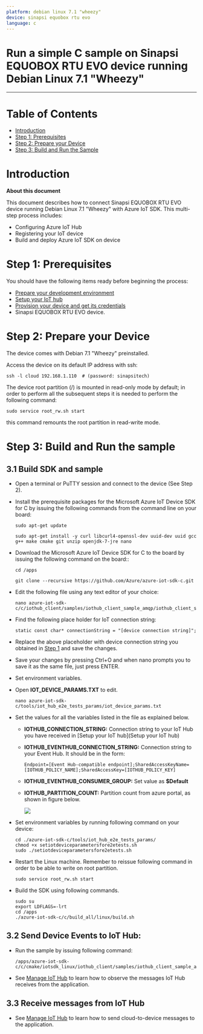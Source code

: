 ```yaml
---
platform: debian linux 7.1 "wheezy"
device: sinapsi equobox rtu evo
language: c
---
```


Run a simple C sample on Sinapsi EQUOBOX RTU EVO device running Debian Linux 7.1 "Wheezy"
===
---

# Table of Contents

-   [Introduction](#Introduction)
-   [Step 1: Prerequisites](#Prerequisites)
-   [Step 2: Prepare your Device](#PrepareDevice)
-   [Step 3: Build and Run the Sample](#Build)

# Introduction

**About this document**

This document describes how to connect Sinapsi EQUOBOX RTU EVO device running Debian Linux 7.1 "Wheezy" with Azure IoT SDK. This multi-step process includes:
-   Configuring Azure IoT Hub
-   Registering your IoT device
-   Build and deploy Azure IoT SDK on device

<a name="Prerequisites"></a>
# Step 1: Prerequisites

You should have the following items ready before beginning the process:

-   [Prepare your development environment][setup-devbox-linux]
-   [Setup your IoT hub][lnk-setup-iot-hub]
-   [Provision your device and get its credentials][lnk-manage-iot-hub]
-   Sinapsi EQUOBOX RTU EVO device.

<a name="PrepareDevice"></a>
# Step 2: Prepare your Device

The device comes with Debian 7.1 "Wheezy" preinstalled.

Access the device on its default IP address with ssh:

    ssh -l cloud 192.168.1.110  # (password: sinapsitech)

The device root partition (/) is mounted in read-only mode by default; in order to perform all the subsequent steps it is needed to perform the following command:

    sudo service root_rw.sh start

this command remounts the root partition in read-write mode.

<a name="Build"></a>
# Step 3: Build and Run the sample

<a name="Load"></a>
## 3.1 Build SDK and sample

-   Open a terminal or PuTTY session and connect to the device (See Step 2).

-   Install the prerequisite packages for the Microsoft Azure IoT Device SDK for C by issuing the following commands from the command line on your board:

        sudo apt-get update

        sudo apt-get install -y curl libcurl4-openssl-dev uuid-dev uuid gcc g++ make cmake git unzip openjdk-7-jre nano

-   Download the Microsoft Azure IoT Device SDK for C to the board by issuing the following command on the board::

        cd /apps

        git clone --recursive https://github.com/Azure/azure-iot-sdk-c.git

-   Edit the following file using any text editor of your choice:

        nano azure-iot-sdk-c/c/iothub_client/samples/iothub_client_sample_amqp/iothub_client_sample_amqp.c

-   Find the following place holder for IoT connection string:

        static const char* connectionString = "[device connection string]";

-   Replace the above placeholder with device connection string you obtained in [Step 1](#Prerequisites) and save the changes.

-   Save your changes by pressing Ctrl+O and when nano prompts you to save it as the same file, just press ENTER.

-   Set environment variables.

-   Open **IOT_DEVICE_PARAMS.TXT** to edit.

        nano azure-iot-sdk-c/tools/iot_hub_e2e_tests_params/iot_device_params.txt

-   Set the values for all the variables listed in the file as explained below.

    -   **IOTHUB_CONNECTION_STRING:** Connection string to your IoT Hub you have received in [Setup your IoT hub](Setup your IoT hub)

    -   **IOTHUB_EVENTHUB_CONNECTION_STRING:** Connection string to your Event Hub. It should be in the form:
    
            Endpoint=[Event Hub-compatible endpoint];SharedAccessKeyName=[IOTHUB_POLICY_NAME];SharedAccessKey=[IOTHUB_POLICY_KEY]
        
    -   **IOTHUB_EVENTHUB_CONSUMER_GROUP:** Set value as **$Default**
    -   **IOTHUB_PARTITION_COUNT:** Partition count from azure portal, as shown in figure below.

        ![](https://github.com/Azure/azure-iot-device-ecosystem/raw/master/iotcertification/iot_certification_linux_c/images/azure-portal-partition-count.png)

-   Set environment variables by running following command on your device:

        cd ./azure-iot-sdk-c/tools/iot_hub_e2e_tests_params/
        chmod +x setiotdeviceparametersfore2etests.sh
        sudo ./setiotdeviceparametersfore2etests.sh

-   Restart the Linux machine. Remember to reissue following command in order to be able to write on root partition.

        sudo service root_rw.sh start 

-   Build the SDK using following commands.

        sudo su
        export LDFLAGS=-lrt
        cd /apps
        ./azure-iot-sdk-c/c/build_all/linux/build.sh

## 3.2 Send Device Events to IoT Hub:

-   Run the sample by issuing following command:

        /apps/azure-iot-sdk-c/c/cmake/iotsdk_linux/iothub_client/samples/iothub_client_sample_amqp/iothub_client_sample_amqp

-   See [Manage IoT Hub][lnk-manage-iot-hub] to learn how to observe the messages IoT Hub receives from the application.

## 3.3 Receive messages from IoT Hub

-   See [Manage IoT Hub][lnk-manage-iot-hub] to learn how to send cloud-to-device messages to the application.

[setup-devbox-linux]: https://github.com/Azure/azure-iot-sdk-c/blob/master/doc/devbox_setup.md
[lnk-setup-iot-hub]: https://github.com/Azure/azure-iot-device-ecosystem/blob/master/setup_iothub.md
[lnk-manage-iot-hub]: https://github.com/Azure/azure-iot-device-ecosystem/blob/master/manage_iot_hub.md
